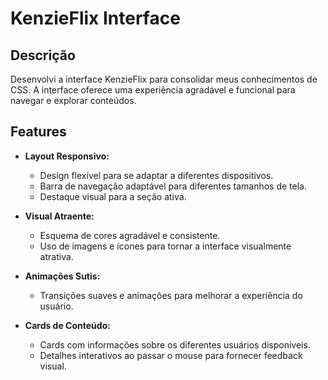 # KenzieFlix Interface

## Descrição

Desenvolvi a interface KenzieFlix para consolidar meus conhecimentos de CSS. A interface oferece uma experiência agradável e funcional para navegar e explorar conteúdos.

## Features

- **Layout Responsivo:**
  - Design flexível para se adaptar a diferentes dispositivos.
  - Barra de navegação adaptável para diferentes tamanhos de tela.
  - Destaque visual para a seção ativa.

- **Visual Atraente:**
  - Esquema de cores agradável e consistente.
  - Uso de imagens e ícones para tornar a interface visualmente atrativa.

- **Animações Sutis:**
  - Transições suaves e animações para melhorar a experiência do usuário.

- **Cards de Conteúdo:**
  - Cards com informações sobre os diferentes usuários disponíveis.
  - Detalhes interativos ao passar o mouse para fornecer feedback visual.

